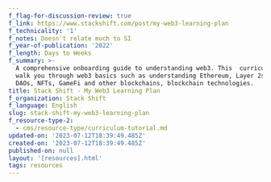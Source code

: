 ```yaml
---
f_flag-for-discussion-review: true
f_link: https://www.stackshift.com/post/my-web3-learning-plan
f_technicality: '1'
f_notes: Doesn't relate much to SI
f_year-of-publication: '2022'
f_length: Days to Weeks
f_summary: >-
  A comprehensive onboarding guide to understanding web3. This  curriculum will
  walk you through web3 basics such as understanding Ethereum, Layer 2s, DeFi,
  DAOs, NFTs, GameFi and other blockchains, blockchain technologies.
title: Stack Shift - My Web3 Learning Plan
f_organization: Stack Shift
f_language: English
slug: stack-shift-my-web3-learning-plan
f_resource-type-2:
  - cms/resource-type/curriculum-tutorial.md
updated-on: '2023-07-12T18:39:49.485Z'
created-on: '2023-07-12T18:39:49.485Z'
published-on: null
layout: '[resources].html'
tags: resources
---
```



